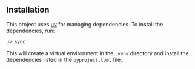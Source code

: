 ## Installation

This project uses [uv](https://docs.astral.sh/uv/) for managing dependencies. To install the dependencies, run:

```bash
uv sync
```

This will create a virtual environment in the `.venv` directory and install the dependencies listed in the `pyproject.toml` file.
